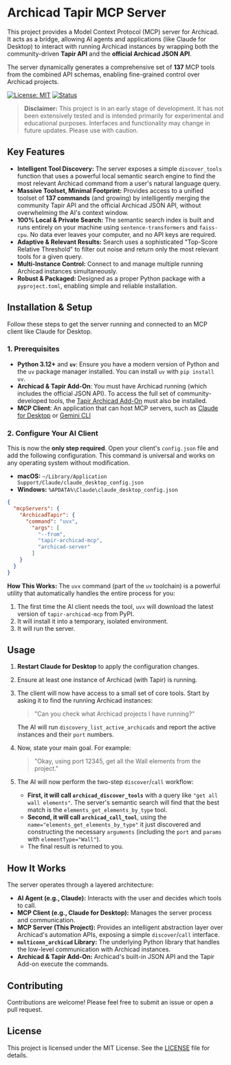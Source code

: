 # Archicad Tapir MCP Server

This project provides a Model Context Protocol (MCP) server for Archicad. It acts as a bridge, allowing AI agents and applications (like Claude for Desktop) to interact with running Archicad instances by wrapping both the community-driven **Tapir API** and the **official Archicad JSON API**.

The server dynamically generates a comprehensive set of **137** MCP tools from the combined API schemas, enabling fine-grained control over Archicad projects.

[![License: MIT](https://img.shields.io/badge/License-MIT-yellow.svg)](https://opensource.org/licenses/MIT)
[![Status](https://img.shields.io/badge/status-alpha-orange.svg)]()

> **Disclaimer:** This project is in an early stage of development. It has not been extensively tested and is intended primarily for experimental and educational purposes. Interfaces and functionality may change in future updates. Please use with caution.

## Key Features

-   **Intelligent Tool Discovery:** The server exposes a simple `discover_tools` function that uses a powerful local semantic search engine to find the most relevant Archicad command from a user's natural language query.
-   **Massive Toolset, Minimal Footprint:** Provides access to a unified toolset of **137 commands** (and growing) by intelligently merging the community Tapir API and the official Archicad JSON API, without overwhelming the AI's context window.
-   **100% Local & Private Search:** The semantic search index is built and runs entirely on your machine using `sentence-transformers` and `faiss-cpu`. No data ever leaves your computer, and no API keys are required.
-   **Adaptive & Relevant Results:** Search uses a sophisticated "Top-Score Relative Threshold" to filter out noise and return only the most relevant tools for a given query.
-   **Multi-Instance Control:** Connect to and manage multiple running Archicad instances simultaneously.
-   **Robust & Packaged:** Designed as a proper Python package with a `pyproject.toml`, enabling simple and reliable installation.

## Installation & Setup

Follow these steps to get the server running and connected to an MCP client like Claude for Desktop.

### 1. Prerequisites

-   **Python 3.12+** and **`uv`**: Ensure you have a modern version of Python and the `uv` package manager installed. You can install `uv` with `pip install uv`.
-   **Archicad & Tapir Add-On**: You must have Archicad running (which includes the official JSON API). To access the full set of community-developed tools, the [Tapir Archicad Add-On](https://github.com/ENZYME-APD/tapir-archicad-automation) must also be installed.
-   **MCP Client**: An application that can host MCP servers, such as [Claude for Desktop](https://www.claude.ai/download) or [Gemini CLI ](https://github.com/google-gemini/gemini-cli)

### 2. Configure Your AI Client

This is now the **only step required**. Open your client's `config.json` file and add the following configuration. This command is universal and works on any operating system without modification.

-   **macOS:** `~/Library/Application Support/Claude/claude_desktop_config.json`
-   **Windows:** `%APDATA%\Claude\claude_desktop_config.json`

```json
{
  "mcpServers": {
    "ArchicadTapir": {
      "command": "uvx",
        "args": [
          "--from",
          "tapir-archicad-mcp",
          "archicad-server"
        ]
    }
  }
}
```

**How This Works:**
The `uvx` command (part of the `uv` toolchain) is a powerful utility that automatically handles the entire process for you:
1.  The first time the AI client needs the tool, `uvx` will download the latest version of `tapir-archicad-mcp` from PyPI.
2.  It will install it into a temporary, isolated environment.
3.  It will run the server.

## Usage

1.  **Restart Claude for Desktop** to apply the configuration changes.
2.  Ensure at least one instance of Archicad (with Tapir) is running.
3.  The client will now have access to a small set of core tools. Start by asking it to find the running Archicad instances:

    > "Can you check what Archicad projects I have running?"

    The AI will run `discovery_list_active_archicads` and report the active instances and their `port` numbers.

4.  Now, state your main goal. For example:

    > "Okay, using port 12345, get all the Wall elements from the project."

5.  The AI will now perform the two-step `discover`/`call` workflow:
    *   **First, it will call `archicad_discover_tools`** with a query like `"get all wall elements"`. The server's semantic search will find that the best match is the `elements_get_elements_by_type` tool.
    *   **Second, it will call `archicad_call_tool`**, using the `name="elements_get_elements_by_type"` it just discovered and constructing the necessary `arguments` (including the `port` and `params` with `elementType="Wall"`).
    *   The final result is returned to you.

## How It Works

The server operates through a layered architecture:

-   **AI Agent (e.g., Claude):** Interacts with the user and decides which tools to call.
-   **MCP Client (e.g., Claude for Desktop):** Manages the server process and communication.
-   **MCP Server (This Project):** Provides an intelligent abstraction layer over Archicad's automation APIs, exposing a simple `discover`/`call` interface.
-   **`multiconn_archicad` Library:** The underlying Python library that handles the low-level communication with Archicad instances.
-   **Archicad & Tapir Add-On:** Archicad's built-in JSON API and the Tapir Add-on execute the commands.

## Contributing

Contributions are welcome! Please feel free to submit an issue or open a pull request.

## License

This project is licensed under the MIT License. See the [LICENSE](./LICENSE) file for details.